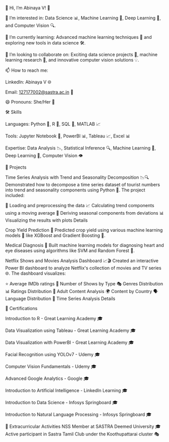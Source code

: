 👋 Hi, I’m Abinaya V! 🌟

👀 I’m interested in: Data Science 📊, Machine Learning 🤖, Deep Learning 🧠, and Computer Vision 🔍.

🌱 I’m currently learning: Advanced machine learning techniques 🚀 and exploring new tools in data science 🛠️.

💞️ I’m looking to collaborate on: Exciting data science projects 🤝, machine learning research 🔬, and innovative computer vision solutions 💡.

📫 How to reach me:

LinkedIn: Abinaya V 🌐

Email: 127177002@sastra.ac.in 📧

😄 Pronouns: She/Her 🌸

🛠️ Skills

Languages: Python 🐍, R 🧪, SQL 💾, MATLAB 📈

Tools: Jupyter Notebook 📓, PowerBI 📊, Tableau 📈, Excel 📊

Expertise: Data Analysis 📉, Statistical Inference 🔍, Machine Learning 🧠, Deep Learning 🤖, Computer Vision 👁️

💼 Projects

Time Series Analysis with Trend and Seasonality Decomposition 📉🔍
Demonstrated how to decompose a time series dataset of tourist numbers into trend and seasonality components using Python 🐍. The project included:

📂 Loading and preprocessing the data
📈 Calculating trend components using a moving average
🧩 Deriving seasonal components from deviations
📊 Visualizing the results with plots
Details

Crop Yield Prediction 🌾
Predicted crop yield using various machine learning models 🌟 like XGBoost and Gradient Boosting 🚀.


Medical Diagnosis 🏥
Built machine learning models for diagnosing heart and eye diseases using algorithms like SVM and Random Forest 🌟.


Netflix Shows and Movies Analysis Dashboard 📈🎬
Created an interactive Power BI dashboard to analyze Netflix's collection of movies and TV series 🌐. The dashboard visualizes:

⭐ Average IMDb ratings
🍿 Number of Shows by Type
🎭 Genres Distribution
📊 Ratings Distribution
🔞 Adult Content Analysis
🌍 Content by Country
🗣️ Language Distribution
📅 Time Series Analysis
Details

📜 Certifications

Introduction to R - Great Learning Academy 🎓

Data Visualization using Tableau - Great Learning Academy 🎓

Data Visualization with PowerBI - Great Learning Academy 🎓

Facial Recognition using YOLOv7 - Udemy 🎓

Computer Vision Fundamentals - Udemy 🎓

Advanced Google Analytics - Google 🎓

Introduction to Artificial Intelligence - LinkedIn Learning 🎓

Introduction to Data Science - Infosys Springboard 🎓

Introduction to Natural Language Processing - Infosys Springboard 🎓

🌟 Extracurricular Activities
NSS Member at SASTRA Deemed University 🎓
Active participant in Sastra Tamil Club under the Koothupattarai cluster 🎭


